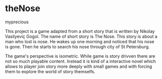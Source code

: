 # theNose
myprecious

This project is a game adapted from a short story that is written by Nikolay Vasilyeviç Gogol. The name of short story is The Nose. This story is about a man who lost is nose. He wakes up one morning and noticed that his nose is gone. Then he starts to search his nose through city of St Petersburg.

The game's perspective is isometric. While game is story drivven there are not so much playable content. Instead it is kind of a interactive novel which allows to player join story more deeply with small games and with forcing them to explore the world of story themselfs. 

